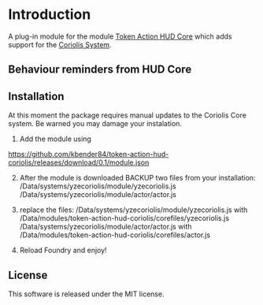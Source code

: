# Introduction

A plug-in module for the module [Token Action HUD Core](https://foundryvtt.com/packages/token-action-hud-core) which adds support for the [Coriolis System](https://foundryvtt.com/packages/yzecoriolis).

## Behaviour reminders from HUD Core

## Installation

At this moment the package requires manual updates to the Coriolis Core system. Be warned you may damage your instalation.

1) Add the module using 

https://github.com/kbender84/token-action-hud-coriolis/releases/download/0.1/module.json

2) After the module  is downloaded BACKUP two files from your installation:
/Data/systems/yzecoriolis/module/yzecoriolis.js
/Data/systems/yzecoriolis/module/actor/actor.js

3) replace the files:
/Data/systems/yzecoriolis/module/yzecoriolis.js with /Data/modules/token-action-hud-coriolis/corefiles/yzecoriolis.js
/Data/systems/yzecoriolis/module/actor/actor.js with /Data/modules/token-action-hud-coriolis/corefiles/actor.js
4) Reload Foundry and enjoy!


## License

This software is released under the MIT license.
